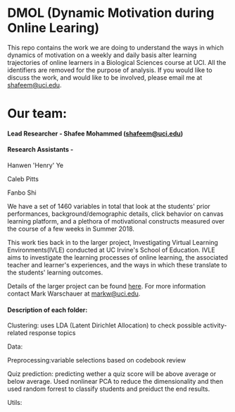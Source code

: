 # DMOL (Dynamic Motivation during Online Learing)
  This repo contains the work we are doing to understand the ways in which dynamics of motivation on a weekly and daily basis alter learning trajectories of online learners in a Biological Sciences course at UCI. All the identifiers are removed for the purpose of analysis. If you would like to discuss the work, and would like to be involved, please email me at shafeem@uci.edu.
  
# Our team:
 #### Lead Researcher - Shafee Mohammed (shafeem@uci.edu)
  
 #### Research Assistants - 
  Hanwen 'Henry' Ye
  
  Caleb Pitts
  
  Fanbo Shi
  
We have a set of 1460 variables in total that look at the students' prior performances, background/demographic details, click behavior on canvas learning platform, and a plethora of motivational constructs measured over the course of a few weeks in Summer 2018.


This work ties back in to the larger project, Investigating Virtual Learning Environments(IVLE) conducted at UC Irvine's School of Education. IVLE aims to investigate the learning processes of online learning, the associated teacher and learner's experiences, and the ways in which these translate to the students' learning outcomes.

Details of the larger project can be found [here](https://www.digitallearninglab.org/investigating-virtual-learning-environments/).
For more information contact Mark Warschauer at markw@uci.edu.

#### Description of each folder:

Clustering: uses LDA (Latent Dirichlet Allocation) to check possible activity-related response topics

Data:

Preprocessing:variable selections based on codebook review

Quiz prediction: predicting wether a quiz score will be above average or below average. Used nonlinear PCA to reduce the dimensionality and then used random forrest to classify students and preiduct the end results. 

Utils: 

